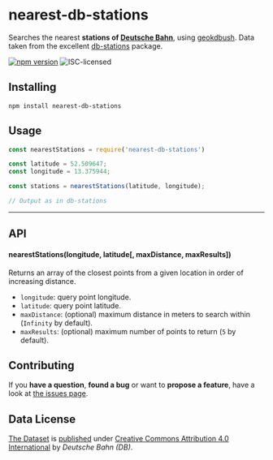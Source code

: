 # nearest-db-stations

Searches the nearest **stations of [Deutsche Bahn](http://db.de/)**, using [geokdbush](https://github.com/mourner/geokdbush). Data taken from the excellent [db-stations](https://github.com/derhuerst/db-stations) package.


[![npm version](https://img.shields.io/npm/v/nearest-db-stations.svg)](https://www.npmjs.com/package/nearest-db-stations)
![ISC-licensed](https://img.shields.io/github/license/steffenmllr/nearest-db-stations.svg)


## Installing

```shell
npm install nearest-db-stations
```


## Usage

```js
const nearestStations = require('nearest-db-stations')

const latitude = 52.509647;
const longitude = 13.375944;

const stations = nearestStations(latitude, longitude);

// Output as in db-stations

```

---

## API

#### nearestStations(longitude, latitude[, maxDistance, maxResults])

Returns an array of the closest points from a given location in order of increasing distance.

- `longitude`: query point longitude.
- `latitude`: query point latitude.
- `maxDistance`: (optional) maximum distance in meters to search within (`Infinity` by default).
- `maxResults`: (optional) maximum number of points to return (`5` by default).


## Contributing

If you **have a question**, **found a bug** or want to **propose a feature**, have a look at [the issues page](https://github.com/steffenmllr/nearest-db-stations/issues).


## Data License

[The Dataset](http://data.deutschebahn.com/dataset/data-stationsdaten) is [published](http://data.deutschebahn.com/dataset/data-haltestellen) under [Creative Commons Attribution 4.0 International](https://creativecommons.org/licenses/by/4.0/) by *Deutsche Bahn (DB)*.
